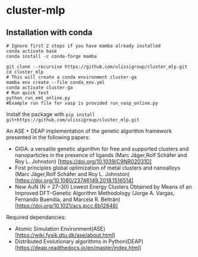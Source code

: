 # cluster-mlp

## Installation with conda

```
# Ignore first 2 steps if you have mamba already installed
conda activate base
conda install -c conda-forge mamba

git clone --recursive https://github.com/ulissigroup/cluster_mlp.git
cd cluster_mlp
# This will create a conda environment cluster-ga
mamba env create --file conda_env.yml
conda activate cluster-ga
# Run quick test
python run_emt_online.py
#Example run file for vasp is provided run_vasp_online.py

```


Install the package with `pip install git+https://github.com/ulissigroup/cluster_mlp.git`

An ASE + DEAP implementation of the genetic algorithm framework presented in the following papers:
- GIGA: a versatile genetic algorithm for free and supported clusters and nanoparticles in the presence of ligands (Marc Jäger,Rolf Schäfer and  Roy L. Johnston) [https://doi.org/10.1039/C9NR02031D]
- First principles global optimization of metal clusters and nanoalloys (Marc Jäger,Rolf Schäfer and  Roy L. Johnston) [https://doi.org/10.1080/23746149.2018.1516514]
- New AuN (N = 27–30) Lowest Energy Clusters Obtained by Means of an Improved DFT–Genetic Algorithm Methodology (Jorge A. Vargas, Fernando Buendía, and Marcela R. Beltrán) [https://doi.org/10.1021/acs.jpcc.6b12848]

Required dependancies:
- Atomic Simulation Environment(ASE) [https://wiki.fysik.dtu.dk/ase/about.html]
- Distributed Evolutionary algorithms in Python(DEAP) [https://deap.readthedocs.io/en/master/index.html]
